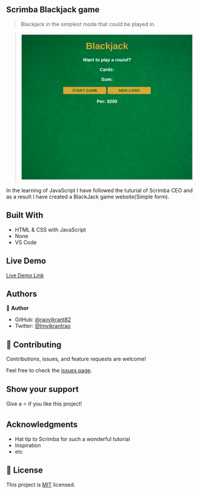 ## Scrimba Blackjack game

> Blackjack in the simplest mode that could be played in.

> ![screenshot](./assets/Screenshot.png)

In the learning of JavaScript I have followed the tuturial of Scrimba CEO and as a result I have created a BlackJack game website(Simple form).

## Built With

- HTML & CSS with JavaScript
- None
- VS Code

## Live Demo

[Live Demo Link]()

## Authors

👤 **Author**

- GitHub: [@raovikrant82](https://github.com/raovikrant82)
- Twitter: [@Imvikrantrao](https://twitter.com/Imvikrantrao)

## 🤝 Contributing

Contributions, issues, and feature requests are welcome!

Feel free to check the [issues page](../../issues/).

## Show your support

Give a ⭐️ if you like this project!

## Acknowledgments

- Hat tip to Scrimba for such a wonderful tutorial
- Inspiration
- etc

## 📝 License

This project is [MIT](./MIT.md) licensed.
